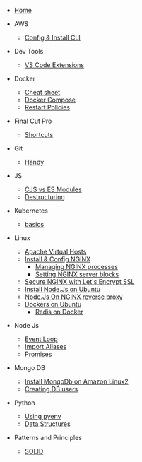 * [Home](home.md)

- AWS
  - [Config & Install CLI](/aws/install_and_config_cli.md)

- Dev Tools
  - [VS Code Extensions](/devtools/vs_code_extensions.md)
- Docker
  - [Cheat sheet](/docker/home.md)
  - [Docker Compose](/docker/docker_compose.md)
  - [Restart Policies](/docker/restart_policies.md)

- Final Cut Pro

  - [Shortcuts](/fcp/shortcuts.md)

- Git
  - [Handy](/git/basic.md)

- JS
  - [CJS vs ES Modules](/js/cjs_em.md)
  - [Destructuring](/js/destructuring.md)

- Kubernetes
  - [basics](/k8/basics.md)

- Linux
  - [Apache Virtual Hosts](/linux/apace_vhost.md)
  - [Install & Config NGINX](/linux/install_and_config_nginx.md)
    - [Managing NGINX processes](/linux/install_and_config_nginx?id=step-3-managing-the-nginx-process)
    - [Setting NGINX server blocks](/linux/install_and_config_nginx?id=step-4-setting-up-server-blocks-recommended)
  - [Secure NGINX with Let's Encrypt SSL](/linux/nginx_and_lets_encrypt.md)
  - [Install Node.Js on Ubuntu](/linux/install_nodejs_ubuntu.md)
  - [Node.Js On NGINX reverse proxy](/linux/node_app_nginx_reverse_proxy.md)
  - [Dockers on Ubuntu](/linux/docker_on_ubuntu.md)
    - [Redis on Docker](/linux/redis_on_docker.md)

- Node Js
  - [Event Loop](/nodejs/event_loop.md)
  - [Import Aliases](/nodejs/import_aliases.md)
  - [Promises](/nodejs/promises.md)
  
- Mongo DB
  - [Install MongoDb on Amazon Linux2](/mongodb/install_mongodb_amazon_linux.md)
  - [Creating DB users](/mongodb/creating_db_users.md)  

- Python
  - [Using pyenv](/python/using_pyenv.md)
  - [Data Structures](/python/ds.md)

- Patterns and Principles
  - [SOLID](/p_and_p/solid.md)

  


  